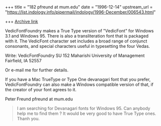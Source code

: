 +++
title = "182 pfreund at mum.edu"
date = "1996-12-14"
upstream_url = "https://list.indology.info/pipermail/indology/1996-December/006543.html"

+++
[Archive link](https://list.indology.info/pipermail/indology/1996-December/006543.html)

VedicFontFoundry makes a True Type version of "VedicFont" for Windows 3.1
and Windows 95.  There is also a transliteration font that is packaged with
it.  The VedicFont character set includes a broad range of conjunct
consonants, and special characters useful in typesetting the four Vedas.

Write:
VedicFontFoundry
SU 152
Maharishi University of Management
Fairfield, IA 52557

Or e-mail me for further details.

If you have a Mac TrueType or Type One devanagari font that you prefer,
VedicFontFoundry can also make a Windows compatible version of that, if the
creator of your font agrees to it.

Peter Freund
pfreund at mum.edu


>I am searching for Devanagari fonts for Windows 95.
>Can anybody help me to find them ?
>It would be very good to have True Type ones.
>Thanh you.






